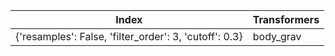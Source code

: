 | Index | Transformers | 
| ----- | ----- | 
| {'resamples': False, 'filter_order': 3, 'cutoff': 0.3} | body_grav | 
